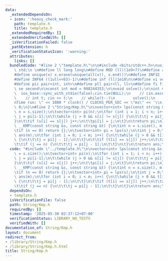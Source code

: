 ```yaml
---
data:
  _extendedDependsOn:
  - icon: ':heavy_check_mark:'
    path: template.h
    title: template.h
  _extendedRequiredBy: []
  _extendedVerifiedWith: []
  _isVerificationFailed: false
  _pathExtension: h
  _verificationStatusIcon: ':warning:'
  attributes:
    links: []
  bundledCode: "#line 2 \"template.h\"\n\n#include <bits/stdc++.h>\nusing namespace\
    \ std;\n \n#define ll long long\n#define MOD (ll)(1e9+7)\n#define all(x) (x).begin(),(x).end()\n\
    #define unique(x) x.erase(unique(all(x)), x.end())\n#define INF32 ((1ull<<31)-1)\n\
    #define INF64 ((1ull<<63)-1)\n#define inf (ll)1e18\n\n#define vi vector<int>\n\
    #define pii pair<int, int>\n#define pll pair<ll, ll>\n#define fi first\n#define\
    \ se second\n\nconst int mod = 998244353;\n\nvoid solve();\n\nint main(){\n  \
    \  ios_base::sync_with_stdio(false);cin.tie(NULL);\n    // cin.exceptions(cin.failbit);\n\
    \    // int t; cin >> t;\n    // while(t--)\n        solve();\n    cerr << \"\\\
    nTime run: \" << 1000 * clock() / CLOCKS_PER_SEC << \"ms\" << '\\n';\n    return\
    \ 0;\n}\n#line 2 \"String/Kmp.h\"\n\nvector<int> lps(const string &s) {\n\tint\
    \ n = s.size();\n\tvector<int> pi(n);\n\tfor (int i = 1; i < n; i++) {\n\t\tint\
    \ j = pi[i-1];\n\t\twhile (j > 0 && s[i] != s[j]) {\n\t\t\tj = pi[j - 1];\n\t\t\
    }\n\t\tif (s[i] == s[j]) j++;\n\t\tpi[i] = j;\n\t}\n\treturn pi;\n}\n\nvector<int>\
    \ __KMP(const string &s, const string &t) {\n\tint n = s.size(), m = t.size();\n\
    \tif (n == 0) return {};\n\tvector<int> pi = lps(s);\n\tint j = 0;\n\tvector<int>\
    \ ans(m);\n\tfor (int i = 0; i < m; i++) {\n\t\twhile (j > 0 && t[i] != s[j])\
    \ {\n\t\t\tj = pi[j - 1];\n\t\t}\n\t\tif (t[i] == s[j]) j++;\n\t\tans[i] = j;\n\
    \t\tif (j == n) {\n\t\t\tj = pi[j - 1];\n\t\t}\n\t}\n\treturn ans;\n}\n"
  code: "#include \"../template.h\"\n\nvector<int> lps(const string &s) {\n\tint n\
    \ = s.size();\n\tvector<int> pi(n);\n\tfor (int i = 1; i < n; i++) {\n\t\tint\
    \ j = pi[i-1];\n\t\twhile (j > 0 && s[i] != s[j]) {\n\t\t\tj = pi[j - 1];\n\t\t\
    }\n\t\tif (s[i] == s[j]) j++;\n\t\tpi[i] = j;\n\t}\n\treturn pi;\n}\n\nvector<int>\
    \ __KMP(const string &s, const string &t) {\n\tint n = s.size(), m = t.size();\n\
    \tif (n == 0) return {};\n\tvector<int> pi = lps(s);\n\tint j = 0;\n\tvector<int>\
    \ ans(m);\n\tfor (int i = 0; i < m; i++) {\n\t\twhile (j > 0 && t[i] != s[j])\
    \ {\n\t\t\tj = pi[j - 1];\n\t\t}\n\t\tif (t[i] == s[j]) j++;\n\t\tans[i] = j;\n\
    \t\tif (j == n) {\n\t\t\tj = pi[j - 1];\n\t\t}\n\t}\n\treturn ans;\n}"
  dependsOn:
  - template.h
  isVerificationFile: false
  path: String/Kmp.h
  requiredBy: []
  timestamp: '2025-05-30 02:37:12+07:00'
  verificationStatus: LIBRARY_NO_TESTS
  verifiedWith: []
documentation_of: String/Kmp.h
layout: document
redirect_from:
- /library/String/Kmp.h
- /library/String/Kmp.h.html
title: String/Kmp.h
---
```

